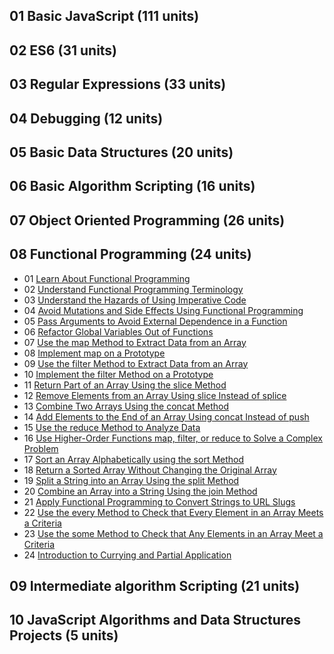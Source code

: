 ## 01 Basic JavaScript (111 units)

## 02 ES6 (31 units) 

## 03 Regular Expressions (33 units) 

## 04 Debugging (12 units)

## 05 Basic Data Structures (20 units)

## 06 Basic Algorithm Scripting (16 units)

## 07 Object Oriented Programming (26 units)

## 08 Functional Programming (24 units)
* 01 [Learn About Functional Programming](https://github.com/EO4wellness/T-I-L/blob/main/JavaScript/freecodecamp-exercises/08.FunctionalProgramming/01_learn-about-functional-programming.js)
* 02 [Understand Functional Programming Terminology](https://github.com/EO4wellness/T-I-L/blob/main/JavaScript/freecodecamp-exercises/08.FunctionalProgramming/02_understand-functional-programming-terminology.js)
* 03 [Understand the Hazards of Using Imperative Code](https://github.com/EO4wellness/T-I-L/blob/main/JavaScript/freecodecamp-exercises/08.FunctionalProgramming/03_understand-the-hazards-of-using-imperative-code.js)
* 04 [Avoid Mutations and Side Effects Using Functional Programming](https://github.com/EO4wellness/T-I-L/blob/main/JavaScript/freecodecamp-exercises/08.FunctionalProgramming/04_avoid-mutations-and-side-effects-using-functional-programming.js)
* 05 [Pass Arguments to Avoid External Dependence in a Function](https://github.com/EO4wellness/T-I-L/blob/main/JavaScript/freecodecamp-exercises/08.FunctionalProgramming/05_pass-arguments-to-avoid-external-dependence-in-a-function.js)
* 06 [Refactor Global Variables Out of Functions](https://github.com/EO4wellness/T-I-L/blob/main/JavaScript/freecodecamp-exercises/08.FunctionalProgramming/06_refactor-global-variables-out-of-functions.js)
* 07 [Use the map Method to Extract Data from an Array](#)
* 08 [Implement map on a Prototype](#)
* 09 [Use the filter Method to Extract Data from an Array](#)
* 10 [Implement the filter Method on a Prototype](#)
* 11 [Return Part of an Array Using the slice Method](#)
* 12 [Remove Elements from an Array Using slice Instead of splice](#)
* 13 [Combine Two Arrays Using the concat Method](#)
* 14 [Add Elements to the End of an Array Using concat Instead of push](#)
* 15 [Use the reduce Method to Analyze Data](#)
* 16 [Use Higher-Order Functions map, filter, or reduce to Solve a Complex Problem](#)
* 17 [Sort an Array Alphabetically using the sort Method](#)
* 18 [Return a Sorted Array Without Changing the Original Array](#)
* 19 [Split a String into an Array Using the split Method](#)
* 20 [Combine an Array into a String Using the join Method](#)
* 21 [Apply Functional Programming to Convert Strings to URL Slugs](#)
* 22 [Use the every Method to Check that Every Element in an Array Meets a Criteria](#)
* 23 [Use the some Method to Check that Any Elements in an Array Meet a Criteria](#)
* 24 [Introduction to Currying and Partial Application](#)


## 09 Intermediate algorithm Scripting (21 units)

## 10 JavaScript Algorithms and Data Structures Projects (5 units) 

